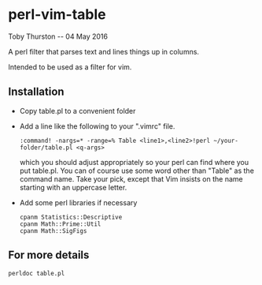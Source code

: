 # perl-vim-table

Toby Thurston -- 04 May 2016 

A perl filter that parses text and lines things up in columns.  

Intended to be used as a filter for vim.

Installation
------------

- Copy table.pl to a convenient folder

- Add a line like the following to your ".vimrc" file.

      :command! -nargs=* -range=% Table <line1>,<line2>!perl ~/your-folder/table.pl <q-args>

  which you should adjust appropriately so your perl can find where you put table.pl.
  You can of course use some word other than "Table" as the command name. Take your pick, 
  except that Vim insists on the name starting with an uppercase letter.

- Add some perl libraries if necessary

      cpanm Statistics::Descriptive
      cpanm Math::Prime::Util  
      cpanm Math::SigFigs

For more details
----------------

    perldoc table.pl


